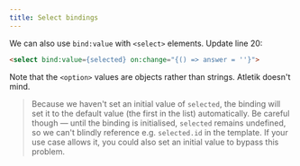 ```yaml
---
title: Select bindings
---
```


We can also use `bind:value` with `<select>` elements. Update line 20:

```html
<select bind:value={selected} on:change="{() => answer = ''}">
```

Note that the `<option>` values are objects rather than strings. Atletik doesn't mind.

> Because we haven't set an initial value of `selected`, the binding will set it to the default value (the first in the list) automatically. Be careful though — until the binding is initialised, `selected` remains undefined, so we can't blindly reference e.g. `selected.id` in the template. If your use case allows it, you could also set an initial value to bypass this problem.
